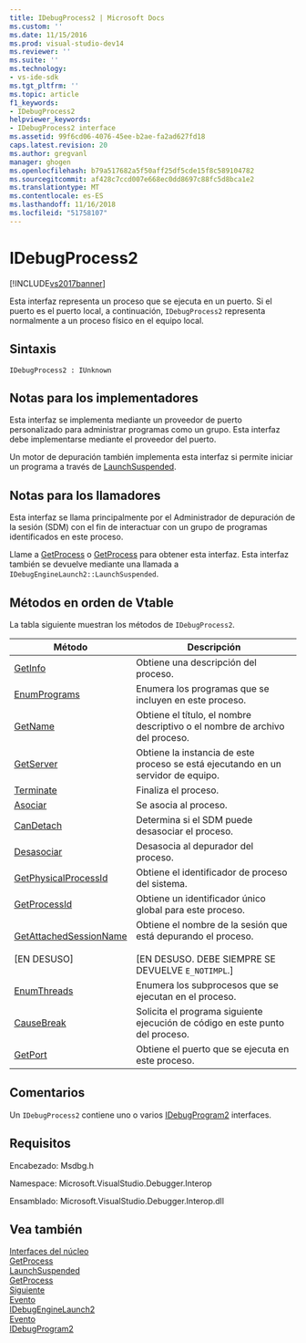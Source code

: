 ```yaml
---
title: IDebugProcess2 | Microsoft Docs
ms.custom: ''
ms.date: 11/15/2016
ms.prod: visual-studio-dev14
ms.reviewer: ''
ms.suite: ''
ms.technology:
- vs-ide-sdk
ms.tgt_pltfrm: ''
ms.topic: article
f1_keywords:
- IDebugProcess2
helpviewer_keywords:
- IDebugProcess2 interface
ms.assetid: 99f6cd06-4076-45ee-b2ae-fa2ad627fd18
caps.latest.revision: 20
ms.author: gregvanl
manager: ghogen
ms.openlocfilehash: b79a517682a5f50aff25df5cde15f8c589104782
ms.sourcegitcommit: af428c7ccd007e668ec0dd8697c88fc5d8bca1e2
ms.translationtype: MT
ms.contentlocale: es-ES
ms.lasthandoff: 11/16/2018
ms.locfileid: "51758107"
---
```

# <a name="idebugprocess2"></a>IDebugProcess2
[!INCLUDE[vs2017banner](../../../includes/vs2017banner.md)]

Esta interfaz representa un proceso que se ejecuta en un puerto. Si el puerto es el puerto local, a continuación, `IDebugProcess2` representa normalmente a un proceso físico en el equipo local.  
  
## <a name="syntax"></a>Sintaxis  
  
```  
IDebugProcess2 : IUnknown  
```  
  
## <a name="notes-for-implementers"></a>Notas para los implementadores  
 Esta interfaz se implementa mediante un proveedor de puerto personalizado para administrar programas como un grupo. Esta interfaz debe implementarse mediante el proveedor del puerto.  
  
 Un motor de depuración también implementa esta interfaz si permite iniciar un programa a través de [LaunchSuspended](../../../extensibility/debugger/reference/idebugenginelaunch2-launchsuspended.md).  
  
## <a name="notes-for-callers"></a>Notas para los llamadores  
 Esta interfaz se llama principalmente por el Administrador de depuración de la sesión (SDM) con el fin de interactuar con un grupo de programas identificados en este proceso.  
  
 Llame a [GetProcess](../../../extensibility/debugger/reference/idebugprogram2-getprocess.md) o [GetProcess](../../../extensibility/debugger/reference/idebugport2-getprocess.md) para obtener esta interfaz. Esta interfaz también se devuelve mediante una llamada a `IDebugEngineLaunch2::LaunchSuspended`.  
  
## <a name="methods-in-vtable-order"></a>Métodos en orden de Vtable  
 La tabla siguiente muestran los métodos de `IDebugProcess2`.  
  
|Método|Descripción|  
|------------|-----------------|  
|[GetInfo](../../../extensibility/debugger/reference/idebugprocess2-getinfo.md)|Obtiene una descripción del proceso.|  
|[EnumPrograms](../../../extensibility/debugger/reference/idebugprocess2-enumprograms.md)|Enumera los programas que se incluyen en este proceso.|  
|[GetName](../../../extensibility/debugger/reference/idebugprocess2-getname.md)|Obtiene el título, el nombre descriptivo o el nombre de archivo del proceso.|  
|[GetServer](../../../extensibility/debugger/reference/idebugprocess2-getserver.md)|Obtiene la instancia de este proceso se está ejecutando en un servidor de equipo.|  
|[Terminate](../../../extensibility/debugger/reference/idebugprocess2-terminate.md)|Finaliza el proceso.|  
|[Asociar](../../../extensibility/debugger/reference/idebugprocess2-attach.md)|Se asocia al proceso.|  
|[CanDetach](../../../extensibility/debugger/reference/idebugprocess2-candetach.md)|Determina si el SDM puede desasociar el proceso.|  
|[Desasociar](../../../extensibility/debugger/reference/idebugprocess2-detach.md)|Desasocia al depurador del proceso.|  
|[GetPhysicalProcessId](../../../extensibility/debugger/reference/idebugprocess2-getphysicalprocessid.md)|Obtiene el identificador de proceso del sistema.|  
|[GetProcessId](../../../extensibility/debugger/reference/idebugprocess2-getprocessid.md)|Obtiene un identificador único global para este proceso.|  
|[GetAttachedSessionName](../../../extensibility/debugger/reference/idebugprocess2-getattachedsessionname.md)<br /><br /> [EN DESUSO]|Obtiene el nombre de la sesión que está depurando el proceso.<br /><br /> [EN DESUSO. DEBE SIEMPRE SE DEVUELVE `E_NOTIMPL`.]|  
|[EnumThreads](../../../extensibility/debugger/reference/idebugprocess2-enumthreads.md)|Enumera los subprocesos que se ejecutan en el proceso.|  
|[CauseBreak](../../../extensibility/debugger/reference/idebugprocess2-causebreak.md)|Solicita el programa siguiente ejecución de código en este punto del proceso.|  
|[GetPort](../../../extensibility/debugger/reference/idebugprocess2-getport.md)|Obtiene el puerto que se ejecuta en este proceso.|  
  
## <a name="remarks"></a>Comentarios  
 Un `IDebugProcess2` contiene uno o varios [IDebugProgram2](../../../extensibility/debugger/reference/idebugprogram2.md) interfaces.  
  
## <a name="requirements"></a>Requisitos  
 Encabezado: Msdbg.h  
  
 Namespace: Microsoft.VisualStudio.Debugger.Interop  
  
 Ensamblado: Microsoft.VisualStudio.Debugger.Interop.dll  
  
## <a name="see-also"></a>Vea también  
 [Interfaces del núcleo](../../../extensibility/debugger/reference/core-interfaces.md)   
 [GetProcess](../../../extensibility/debugger/reference/idebugport2-getprocess.md)   
 [LaunchSuspended](../../../extensibility/debugger/reference/idebugenginelaunch2-launchsuspended.md)   
 [GetProcess](../../../extensibility/debugger/reference/idebugprogram2-getprocess.md)   
 [Siguiente](../../../extensibility/debugger/reference/ienumdebugprocesses2-next.md)   
 [Evento](../../../extensibility/debugger/reference/idebugportevents2-event.md)   
 [IDebugEngineLaunch2](../../../extensibility/debugger/reference/idebugenginelaunch2.md)   
 [Evento](../../../extensibility/debugger/reference/idebugeventcallback2-event.md)   
 [IDebugProgram2](../../../extensibility/debugger/reference/idebugprogram2.md)

